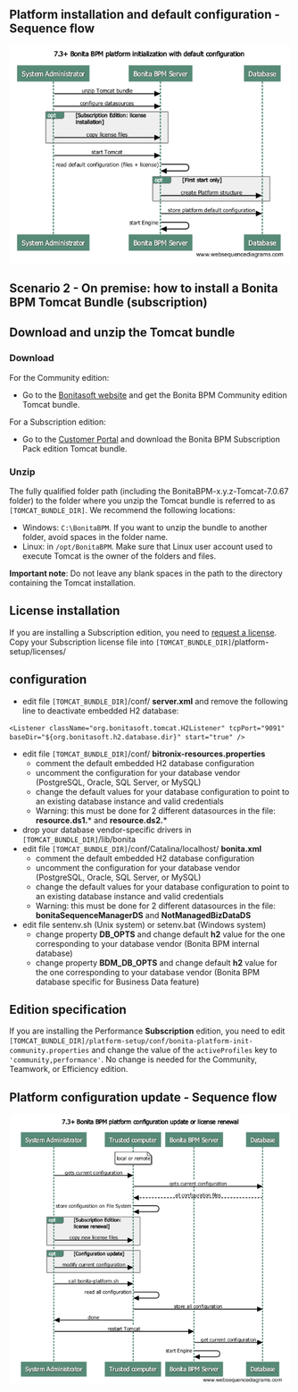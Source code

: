 

Platform installation and default configuration - Sequence flow
---
![alt text](images/BonitaBPM_platform_first_initialization.png "BonitaBPM Platform First Initialization")

Scenario 2 - On premise: how to install a Bonita BPM Tomcat Bundle (subscription)
---


## Download and unzip the Tomcat bundle

### Download

For the Community edition:
* Go to the [Bonitasoft website](http://www.bonitasoft.com/how-we-do-it/downloads) and get the Bonita BPM Community edition Tomcat bundle.

For a Subscription edition:
* Go to the [Customer Portal](https://customer.bonitasoft.com/download/request) and download the Bonita BPM Subscription Pack edition Tomcat bundle.

### Unzip

The fully qualified folder path (including the BonitaBPM-x.y.z-Tomcat-7.0.67 folder) to the folder where you unzip the Tomcat bundle is referred to as `[TOMCAT_BUNDLE_DIR]`. We recommend the following locations: 

* Windows: `C:\BonitaBPM`. If you want to unzip the bundle to another folder, avoid spaces in the folder name. 
* Linux: in `/opt/BonitaBPM`. Make sure that Linux user account used to execute Tomcat is the owner of the folders and files.

**Important note**: Do not leave any blank spaces in the path to the directory containing the Tomcat installation.

## License installation
If you are installing a Subscription edition, you need to [request a license](/licenses.md). 
Copy your Subscription license file into `[TOMCAT_BUNDLE_DIR]`/platform-setup/licenses/

## configuration

* edit file `[TOMCAT_BUNDLE_DIR]`/conf/ **server.xml** and remove the following line to deactivate embedded H2 database:

```
<Listener className="org.bonitasoft.tomcat.H2Listener" tcpPort="9091" baseDir="${org.bonitasoft.h2.database.dir}" start="true" />
```

* edit file `[TOMCAT_BUNDLE_DIR]`/conf/ **bitronix-resources.properties**
    * comment the default embedded H2 database configuration
    * uncomment the configuration for your database vendor (PostgreSQL, Oracle, SQL Server, or MySQL)
    * change the default values for your database configuration to point to an existing database instance and valid credentials
    * Warning: this must be done for 2 different datasources in the file: **resource.ds1.*** and **resource.ds2.***
* drop your database vendor-specific drivers in `[TOMCAT_BUNDLE_DIR]`/lib/bonita
* edit file `[TOMCAT_BUNDLE_DIR]`/conf/Catalina/localhost/ **bonita.xml**
    * comment the default embedded H2 database configuration
    * uncomment the configuration for your database vendor (PostgreSQL, Oracle, SQL Server, or MySQL)
    * change the default values for your database configuration to point to an existing database instance and valid credentials
    * Warning: this must be done for 2 different datasources in the file: **bonitaSequenceManagerDS** and **NotManagedBizDataDS**
* edit file sentenv.sh (Unix system) or setenv.bat (Windows system)
    * change property **DB_OPTS** and change default **h2** value for the one corresponding to your database vendor (Bonita BPM internal database)
    * change property **BDM_DB_OPTS** and change default **h2** value for the one corresponding to your database vendor (Bonita BPM database specific for Business Data feature)

## Edition specification
If you are installing the Performance **Subscription** edition, you need to edit `[TOMCAT_BUNDLE_DIR]/platform-setup/conf/bonita-platform-init-community.properties`
and change the value of the `activeProfiles` key to `'community,performance'`. No change is needed for the Community, Teamwork, or Efficiency edition.


Platform configuration update - Sequence flow
---
![alt text](images/BonitaBPM_platform_update.png "BonitaBPM Platform configuration update")













